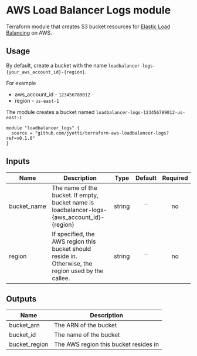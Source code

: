 # AWS Load Balancer Logs module

Terraform module that creates S3 bucket resources for [Elastic Load Balancing](https://docs.aws.amazon.com/elasticloadbalancing/latest/classic/enable-access-logs.html) on AWS.

## Usage

By default, create a bucket with the name `loadbalancer-logs-{your_aws_account_id}-{region}`.

For example

- aws_account_id - `123456789012`
- region - `us-east-1`

The module creates a bucket named `loadbalancer-logs-123456789012-us-east-1`

```hcl
module "loadbalancer_logs" {
  source = "github.com/jyotti/terraform-aws-loadbalancer-logs?ref=v0.1.0"
}
```

<!-- BEGINNING OF PRE-COMMIT-TERRAFORM DOCS HOOK -->
## Inputs

| Name | Description | Type | Default | Required |
|------|-------------|:----:|:-----:|:-----:|
| bucket\_name | The name of the bucket. If empty, bucket name is loadbalancer-logs-{aws_account_id}-{region} | string | `` | no |
| region | If specified, the AWS region this bucket should reside in. Otherwise, the region used by the callee. | string | `` | no |

## Outputs

| Name | Description |
|------|-------------|
| bucket\_arn | The ARN of the bucket |
| bucket\_id | The name of the bucket |
| bucket\_region | The AWS region this bucket resides in |

<!-- END OF PRE-COMMIT-TERRAFORM DOCS HOOK -->

